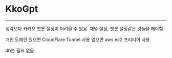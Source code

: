 # KkoGpt

---
생각보다 카카오 챗봇 설정이 어려울 수 있음.
채널 설정, 챗봇 설정같은 것들을 해야함.

개인 도메인 있으면 CloudFlare Tunnel 사용
없으면 aws ec2 프리티어 사용

db는 필요 없음